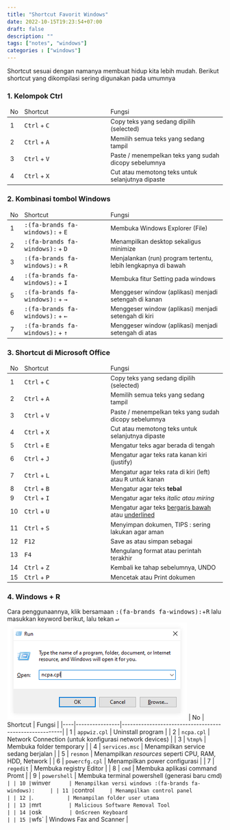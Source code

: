 ```yaml
---
title: "Shortcut Favorit Windows"
date: 2022-10-15T19:23:54+07:00
draft: false
description: "" 
tags: ["notes", "windows"]
categories : ["windows"]
---
```

Shortcut sesuai dengan namanya membuat hidup kita lebih mudah. Berikut shortcut yang dikompilasi sering digunakan pada umumnya
### 1. Kelompok Ctrl 
<table>
    <thead>
        <tr>
            <td style="width:4%">No</td>
            <td style="width:40%">Shortcut</td>
            <td>Fungsi</td>
        </tr>
    </thead>
    <tbody>
        <tr>
            <td>1</td>
            <td><kbd>Ctrl</kbd> + <kbd> C </kbd></td>
            <td>Copy teks yang sedang dipilih (selected)</td>
        </tr>
        <tr>
            <td>2</td>
            <td><kbd>Ctrl</kbd> + <kbd> A </kbd></td>
            <td>Memilih semua teks yang sedang tampil</td>
        </tr>
        <tr>
            <td>3</td>
            <td><kbd>Ctrl</kbd> + <kbd> V </kbd></td>
            <td>Paste / menempelkan teks yang sudah dicopy sebelumnya</td>
        </tr>
        <tr>
            <td>4</td>
            <td><kbd>Ctrl</kbd> + <kbd> X </kbd></td>
            <td>Cut atau memotong teks untuk selanjutnya dipaste</td>
        </tr>
    </tbody>
</table>


### 2. Kombinasi tombol Windows
<table><thead><tr><td style="width:5%">No</td><td style="width:40%">Shortcut</td><td>Fungsi</td></tr></thead><tbody><tr><td>1</td><td><kbd>:(fa-brands fa-windows):</kbd> + <kbd> E </kbd></td><td>Membuka Windows Explorer (File)</td></tr><tr><td>2</td><td><kbd>:(fa-brands fa-windows):</kbd> + <kbd> D </kbd></td><td>Menampilkan desktop sekaligus minimize</td></tr><tr><td>3</td><td><kbd>:(fa-brands fa-windows):</kbd> + <kbd> R </kbd></td><td>Menjalankan (run) program tertentu, lebih lengkapnya di bawah</td></tr><tr><td>4</td><td><kbd>:(fa-brands fa-windows):</kbd> + <kbd> I </kbd></td><td>Membuka fitur Setting pada windows</td></tr><tr><td>5</td><td><kbd>:(fa-brands fa-windows):</kbd> + <kbd> → </kbd></td><td>Menggeser window (aplikasi) menjadi setengah di kanan</td></tr><tr><td>6</td><td><kbd>:(fa-brands fa-windows):</kbd> + <kbd> ← </kbd></td><td>Menggeser window (aplikasi) menjadi setengah di kiri</td></tr><tr><td>7</td><td><kbd>:(fa-brands fa-windows):</kbd> + <kbd> ↑ </kbd></td><td>Menggeser window (aplikasi) menjadi setengah di atas</td></tr></tbody></table>

### 3. Shortcut di Microsoft Office
<table><thead><tr><td style="width:5%">No</td><td style="width:40%">Shortcut</td><td>Fungsi</td></tr></thead><tbody><tr><td>1</td><td><kbd>Ctrl</kbd> + <kbd> C </kbd></td><td>Copy teks yang sedang dipilih (selected)</td></tr><tr><td>2</td><td><kbd>Ctrl</kbd> + <kbd> A </kbd></td><td>Memilih semua teks yang sedang tampil</td></tr><tr><td>3</td><td><kbd>Ctrl</kbd> + <kbd> V </kbd></td><td>Paste / menempelkan teks yang sudah dicopy sebelumnya</td></tr><tr><td>4</td><td><kbd>Ctrl</kbd> + <kbd> X </kbd></td><td>Cut atau memotong teks untuk selanjutnya dipaste</td></tr><tr><td>5</td><td><kbd>Ctrl</kbd> + <kbd> E </kbd></td><td>Mengatur teks agar berada di tengah</td></tr><tr><td>6</td><td><kbd>Ctrl</kbd> + <kbd> J </kbd></td><td>Mengatur agar teks rata kanan kiri (justify)</td></tr><tr><td>7</td><td><kbd>Ctrl</kbd> + <kbd> L </kbd></td><td>Mengatur agar teks rata di kiri (left) atau <kbd> R</kbd> untuk kanan</td></tr><tr><td>8</td><td><kbd>Ctrl</kbd> + <kbd> B </kbd></td><td>Mengatur agar teks <strong>tebal</strong></td></tr><tr><td>9</td><td><kbd>Ctrl</kbd> + <kbd> I </kbd></td><td>Mengatur agar teks <em>italic atau miring</em></td></tr><tr><td>10</td><td><kbd>Ctrl</kbd> + <kbd> U </kbd></td><td>Mengatur agar teks <u>bergaris bawah</u> atau <u>underlined</u></td></tr><tr><td>11</td><td><kbd>Ctrl</kbd> + <kbd> S </kbd></td><td>Menyimpan dokumen, TIPS : sering lakukan agar aman</td></tr><tr><td>12</td><td><kbd>F12</kbd></td><td>Save as atau simpan sebagai</td></tr><tr><td>13</td><td><kbd>F4</kbd></td><td>Mengulang format atau perintah terakhir</td></tr><tr><td>14</td><td><kbd>Ctrl</kbd> + <kbd> Z </kbd></td><td>Kembali ke tahap sebelumnya, UNDO</td></tr><tr><td>15</td><td><kbd>Ctrl</kbd> + <kbd> P </kbd></td><td>Mencetak atau Print dokumen</td></tr></tbody></table>

### 4. Windows + R 
Cara penggunaannya, klik bersamaan <kbd>:(fa-brands fa-windows):</kbd>+<kbd>R</kbd> lalu masukkan keyword berikut, lalu tekan <kbd>↵</kbd>
![windows run](winrun-s.png "tampilan win+R")
| No | Shortcut       | Fungsi                                                 |
|----|----------------|--------------------------------------------------------|
| 1  | `appwiz.cpl`   | Uninstall program                                      |
| 2  | `ncpa.cpl`     | Network Connection (untuk konfigurasi network devices) |
| 3  | `%tmp%`        | Membuka folder temporary                               |
| 4  | `services.msc` | Menampilkan service sedang berjalan                    |
| 5  | `resmon`       | Menampilkan _resources_ seperti CPU, RAM, HDD, Network |
| 6  | `powercfg.cpl` | Menampilkan power configurasi                          |
| 7  | `regedit`      | Membuka registry Editor                                |
| 8  | `cmd`          | Membuka aplikasi command Promt                         |
| 9  | `powershell`   | Membuka terminal powershell (generasi baru cmd)`       |
| 10 | `winver`       | Menampilkan versi windows :(fa-brands fa-windows):     |
| 11 | `control`      | Menampilkan control panel                              |
| 12 | `.`            | Menampilan folder user utama                           |
| 13 | `mrt`          | Malicious Software Removal Tool                        |
| 14 | `osk`          | OnScreen Keyboard                                      |
| 15 | `wfs`          | Windows Fax and Scanner                                |


